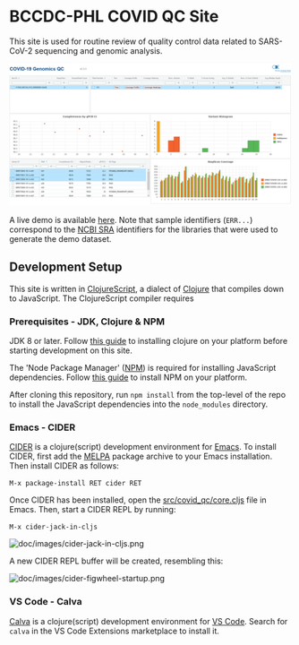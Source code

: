 # BCCDC-PHL COVID QC Site

This site is used for routine review of quality control data related to SARS-CoV-2 sequencing and genomic analysis.

![site screenshot](doc/images/covid-qc-screenshot.png)

A live demo is available [here](https://bccdc-phl.github.io/covid-qc/). Note that sample identifiers (`ERR...`) correspond to the [NCBI SRA](https://www.ncbi.nlm.nih.gov/sra)
identifiers for the libraries that were used to generate the demo dataset.

## Development Setup

This site is written in [ClojureScript](https://clojurescript.org/), a dialect of [Clojure](https://clojure.org/) that compiles down to JavaScript. The ClojureScript compiler requires 

### Prerequisites - JDK, Clojure & NPM
JDK 8 or later. Follow [this guide](https://clojure.org/guides/getting_started) to installing clojure on your platform before starting development on this site.

The 'Node Package Manager' ([NPM](https://www.npmjs.com/)) is required for installing JavaScript dependencies. Follow [this guide](https://docs.npmjs.com/downloading-and-installing-node-js-and-npm) to install NPM on your platform.

After cloning this repository, run `npm install` from the top-level of the repo to install the JavaScript dependencies into the `node_modules` directory.

### Emacs - CIDER
[CIDER](https://cider.mx/) is a clojure(script) development environment for [Emacs](https://www.gnu.org/software/emacs/). To install CIDER, first add the [MELPA](https://melpa.org/#/getting-started) package archive to your Emacs installation. Then install CIDER as follows:

```
M-x package-install RET cider RET
```

Once CIDER has been installed, open the [src/covid_qc/core.cljs](src/covid_qc/core.cljs) file in Emacs. Then, start a CIDER REPL by running:

```
M-x cider-jack-in-cljs
```

![doc/images/cider-jack-in-cljs.png]()

A new CIDER REPL buffer will be created, resembling this:

![doc/images/cider-figwheel-startup.png]()

### VS Code - Calva
[Calva](https://calva.io/) is a clojure(script) development environment for [VS Code](https://code.visualstudio.com/). Search for `calva` in the VS Code Extensions marketplace to install it.
